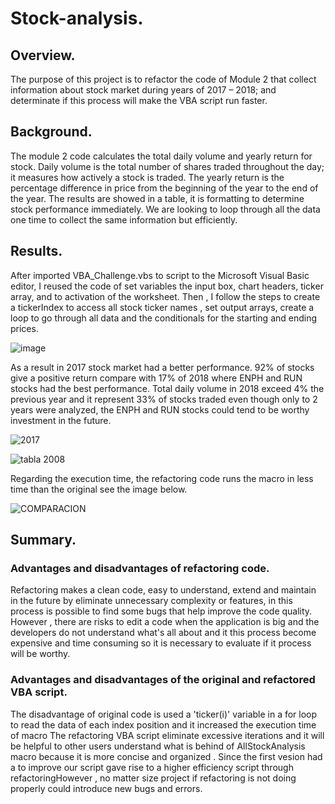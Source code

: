 # Stock-analysis.

## Overview.
The purpose of this project is to refactor the code of Module 2 that collect information about stock market during years of 2017 – 2018; and determinate if this process will make the VBA script run faster.

## Background.
The module 2 code calculates the total daily volume and yearly return for stock. Daily volume is the total number of shares traded throughout the day; it measures how actively a stock is traded. The yearly return is the percentage difference in price from the beginning of the year to the end of the year. 
The results are showed in a table, it is formatting to determine stock performance immediately. We are looking to loop through all the data one time to collect the same information but efficiently.

## Results.
After imported VBA_Challenge.vbs to script to the Microsoft Visual Basic editor, I reused the code of set variables the input box, chart headers, ticker array, and to activation of the worksheet. Then , I follow the steps to create a tickerIndex to access all stock ticker names , set output arrays, create a loop to  go through all data and the conditionals for the starting and ending prices.

![image](https://user-images.githubusercontent.com/120151872/210043332-73b6c4c1-c17f-4fca-9e7a-c81733155267.png)

As a result in 2017 stock market had a better performance. 92% of stocks give a positive return compare with 17% of 2018 where ENPH and RUN stocks had the best performance.  Total daily volume in 2018 exceed 4% the previous year and it represent 33% of stocks traded even though  only to 2 years were analyzed, the ENPH and RUN stocks could tend to be worthy investment in the future. 

![2017](https://user-images.githubusercontent.com/120151872/210043674-becd8d07-d5d8-4e0b-9649-fe3345002c3b.PNG)     

![tabla 2008](https://user-images.githubusercontent.com/120151872/210043716-a1028d74-3744-483f-a4ae-dcd4766172f6.PNG)

Regarding the execution time, the refactoring code runs the macro in less time than the original see the image below.

![COMPARACION](https://user-images.githubusercontent.com/120151872/210092242-7447ea81-0c09-46d1-b7ac-3ee23d4e90d7.png)

## Summary.

### Advantages and disadvantages of refactoring code.

Refactoring makes a clean code,  easy to understand, extend and maintain in the future by eliminate unnecessary complexity or features, in this process is possible to find some bugs that help improve the code quality. However , there are risks to edit a code when the application is big and the developers do not understand what's all about and it this process become expensive and time consuming so it is necessary to evaluate if it process will be worthy.

### Advantages and disadvantages of the original and refactored VBA script.
The disadvantage of original code is used a  'ticker(i)' variable in a for loop to read the data of each index position and it increased the execution time of macro  The refactoring VBA script eliminate excessive iterations and it will be helpful to other users understand what is behind of AllStockAnalysis macro because it is more concise and organized . 
Since the first vesion had a to improve our script gave rise to a higher efficiency script through refactoringHowever , no matter size project  if refactoring is not doing properly could introduce new bugs and errors.

